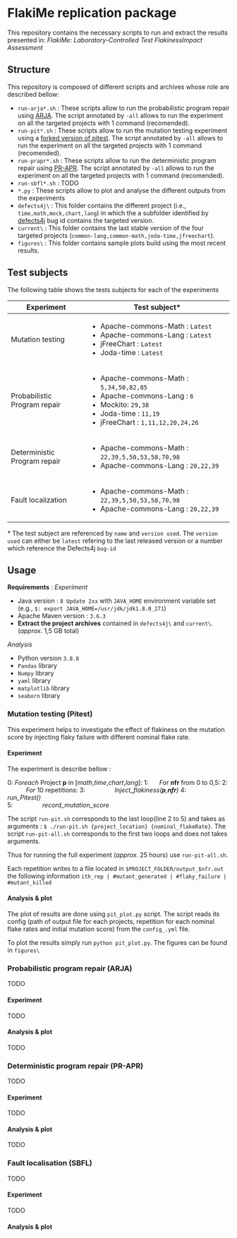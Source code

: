 # FlakiMe replication package

This repository contains the necessary scripts to run and extract the results presented in:  _FlakiMe: Laboratory-Controlled Test FlakinessImpact Assessment_

## Structure

This repository is composed of different scripts and archives whose role are described bellow:
- `run-arja*.sh` : These scripts allow to run the probabilistic program repair using [ARJA](https://github.com/yyxhdy/arja). The script annotated by `-all` allows to run the experiment on all the targeted projects with 1 command (recomended).
- `run-pit*.sh` : These scripts allow to run the mutation testing experiment using a [forked version of pitest](https://github.com/UL-SnT-Serval/pitest.git). The script annotated by `-all` allows to run the experiment on all the targeted projects with 1 command (recomended).
- `run-prapr*.sh` : These scripts allow to run the deterministic program repair using [PR-APR](https://github.com/prapr/prapr). The script annotated by `-all` allows to run the experiment on all the targeted projects with 1 command (recomended).
- `run-sbfl*.sh` : TODO
- `*.py` : These scripts allow to plot and analyse the different outputs from the experiments
- `defects4j\` : This folder contains the different project (i.e., `time,math,mock,chart,lang`) in which the a subfolder identified by [defects4j](https://github.com/rjust/defects4j) bug id contains the targeted version.
- `current\` : This folder contains the last stable version of the four targeted projects (`common-lang,common-math,joda-time,jfreechart`).
- `figures\` : This folder contains sample plots build using the most recent results.

## Test subjects
The following table shows the tests subjects for each of the experiments

| Experiment                   | Test subject*                                                                                                                                                                                        |
| ---------------------------- | ---------------------------------------------------------------------------------------------------------------------------------------------------------------------------------------------------- |
| Mutation testing             | <ul> <li>Apache-commons-Math : `Latest`</li> <li>Apache-commons-Lang : `Latest`</li> <li>jFreeChart : `Latest` </li> <li>Joda-time : `Latest` </li> </ul>                                            |
| Probabilistic Program repair | <ul>  <li>Apache-commons-Math : `5,34,50,82,85`</li>  <li>Apache-commons-Lang : `6`</li>  <li>Mockito: `29,38` </li>  <li>Joda-time : `11,19` </li> <li>jFreeChart : `1,11,12,20,24,26` </li>  </ul> |
| Deterministic Program repair | <ul>  <li>Apache-commons-Math : `22,39,5,50,53,58,70,98`</li>  <li>Apache-commons-Lang : `20,22,39`</li>  </ul>                                                                                      |
| Fault localization           | <ul>  <li>Apache-commons-Math : `22,39,5,50,53,58,70,98`</li>  <li>Apache-commons-Lang : `20,22,39`</li>  </ul>                                                                                      |

\* The test subject are referenced by `name` and `version used`. The `version used` can either be `latest` refering to the last released version or a number which reference the Defects4j `bug-id`
## Usage
**Requirements** :
*Experiment*
- Java version : `8 Update 2xx` with `JAVA_HOME` environment variable set (e.g., `$: export JAVA_HOME=/usr/jdk/jdk1.8.0_271`)
- Apache Maven version : `3.6.3`
- **Extract the project archives** contained in `defects4j\` and `current\`. (*approx*. 1,5 GB total)

*Analysis*
- Python version `3.8.8`
- `Pandas` library
- `Numpy`  library
- `yaml` library
- `matplotlib` library
- `seaborn` library

### Mutation testing (Pitest)
This experiment helps to investigate the effect of flakiness on the mutation score by injecting flaky failure with different nominal flake rate.
#### Experiment
The experiment is describe bellow :

0: *Foreach* Project **p** in [*math*,*time*,*chart*,*lang*]:
1: &ensp;&ensp;&ensp;*For* **nfr** from 0 to 0,5:
2: &ensp;&ensp;&ensp;&ensp;&ensp;&ensp;*For* 10 repetitions:
3: &ensp;&ensp;&ensp;&ensp;&ensp;&ensp;&ensp;&ensp;&ensp;*Inject_flakiness(**p**,**nfr**)*
4: &ensp;&ensp;&ensp;&ensp;&ensp;&ensp;&ensp;&ensp;&ensp;*run_Pitest()*   
5: &ensp;&ensp;&ensp;&ensp;&ensp;&ensp;&ensp;&ensp;&ensp;*record_mutation_score*    

The script `run-pit.sh` corresponds to the last loop(line 2 to 5) and takes as arguments : `$ ./run-pit.sh {project_location} {nominal_flakeRate}`. The script `run-pit-all.sh` corresponds to the first two loops and does not takes arguments.

Thus for running the full experiment (*approx*. 25 hours) use `run-pit-all.sh`. 

Each repetition writes to a file located in `$PROJECT_FOLDER/output_$nfr.out` the following information `ith_rep | #mutant_generated | #flaky_failure | #mutant_killed`

#### Analysis & plot
The plot of results are done using `pit_plot.py` script. The script reads its config (path of output file for each projects, repetition for each nominal flake rates and initial mutation score) from the `config_.yml` file.

To plot the results simply run `python pit_plot.py`. The figures can be found in `figures\`
### Probabilistic program repair (ARJA)
TODO
#### Experiment
TODO
#### Analysis & plot
TODO
### Deterministic program repair (PR-APR)
TODO
#### Experiment
TODO
#### Analysis & plot
TODO
### Fault localisation (SBFL)
TODO
#### Experiment
TODO
#### Analysis & plot
